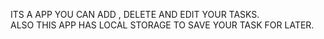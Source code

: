 ITS A APP YOU CAN ADD , DELETE AND EDIT YOUR TASKS.
<br/>
ALSO THIS APP HAS LOCAL STORAGE TO SAVE YOUR TASK FOR LATER.
